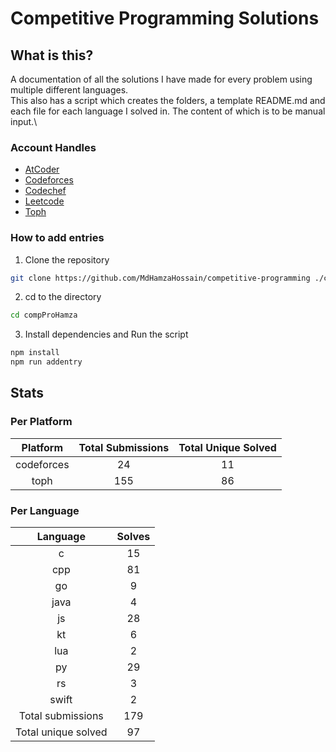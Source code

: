 # Competitive Programming Solutions

## What is this?

A documentation of all the solutions I have made for every problem using multiple different languages.\
This also has a script which creates the folders, a template README.md and each file for each language I solved in. The content of which is to be manual input.\

### Account Handles

- [AtCoder](https://atcoder.jp/users/HamzaHossain)
- [Codeforces](https://codeforces.com/profile/hamzahossain)
- [Codechef](https://www.codechef.com/users/hamzahossain)
- [Leetcode](https://leetcode.com/u/hamzahossain/)
- [Toph](https://toph.co/u/hamzahossain)

### How to add entries

1. Clone the repository

```bash
git clone https://github.com/MdHamzaHossain/competitive-programming ./compProHamza
```

2. cd to the directory

```sh
cd compProHamza
```

3. Install dependencies and Run the script

```sh
npm install
npm run addentry
```

## Stats

### Per Platform

|  Platform  | Total Submissions | Total Unique Solved |
| :--------: | :---------------: | :-----------------: |
| codeforces |         24        |          11         |
|    toph    |        155        |          86         |

### Per Language

|       Language      | Solves |
| :-----------------: | :----: |
|          c          |   15   |
|         cpp         |   81   |
|          go         |    9   |
|         java        |    4   |
|          js         |   28   |
|          kt         |    6   |
|         lua         |    2   |
|          py         |   29   |
|          rs         |    3   |
|        swift        |    2   |
|  Total submissions  |   179  |
| Total unique solved |   97   |
